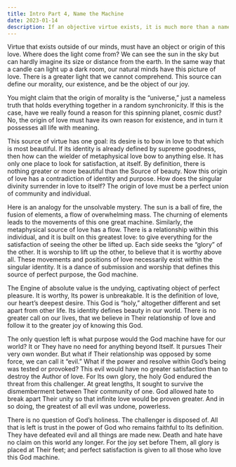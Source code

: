 ```yaml
--- 
title: Intro Part 4, Name the Machine
date: 2023-01-14
description: If an objective virtue exists, it is much more than a nameless force flowing through nature.  There must be a metaphysical source, one that is perfectly in love, caught up in the dance of submission.
---
```



Virtue that exists outside of our minds, must have an object or origin of this love.  Where does the light come from?  We can see the sun in the sky but can hardly imagine its size or distance from the earth.  In the same way that a candle can light up a dark room, our natural minds have this picture of love.  There is a greater light that we cannot comprehend.  This source can define our morality, our existence, and be the object of our joy.  

You might claim that the origin of morality is the “universe,” just a nameless truth that holds everything together in a random synchronicity.  If this is the case, have we really found a reason for this spinning planet, cosmic dust?  No, the origin of love must have its own reason for existence, and in turn it possesses all life with meaning.   

This source of virtue has one goal: its desire is to bow in love to that which is most beautiful.  If its identity is already defined by supreme goodness, then how can the wielder of metaphysical love bow to anything else.  It has only one place to look for satisfaction, at itself.  By definition, there is nothing greater or more beautiful than the Source of beauty.  Now this origin of love has a contradiction of identity and purpose.  How does the singular divinity surrender in love to itself?  The origin of love must be a perfect union of community and individual. 

Here is an analogy for the unsolvable mystery.  The sun is a ball of fire, the fusion of elements, a flow of overwhelming mass.  The churning of elements leads to the movements of this one great machine.  Similarly, the metaphysical source of love has a flow.  There is a relationship within this individual, and it is built on this greatest love: to give everything for the satisfaction of seeing the other be lifted up.  Each side seeks the “glory” of the other.  It is worship to lift up the other, to believe that it is worthy above all.  These movements and positions of love necessarily exist within the singular identity.  It is a dance of submission and worship that defines this source of perfect purpose, the God machine.

The Engine of absolute value is the undying, captivating object of perfect pleasure.  It is worthy, Its power is unbreakable.  It is the definition of love, our heart’s deepest desire.  This God is “holy,” altogether different and set apart from other life.  Its identity defines beauty in our world.  There is no greater call on our lives, that we believe in Their relationship of love and follow it to the greater joy of knowing this God.

The only question left is what purpose would the God machine have for our world?  It or They have no need for anything beyond Itself.  It pursues Their very own wonder.  But what if Their relationship was opposed by some force, we can call it “evil.”  What if the power and resolve within God’s being was tested or provoked?  This evil would have no greater satisfaction than to destroy the Author of love.  For Its own glory, the holy God endured the threat from this challenger.  At great lengths, It sought to survive the dismemberment between Their community of one.  God allowed hate to break apart Their unity so that infinite love would be proven greater.  And in so doing, the greatest of all evil was undone, powerless.  

There is no question of God’s holiness.  The challenger is disposed of.  All that is left is trust in the power of God who remains faithful to Its definition.  They have defeated evil and all things are made new.  Death and hate have no claim on this world any longer.  For the joy set before Them, all glory is placed at Their feet; and perfect satisfaction is given to all those who love this God machine.
